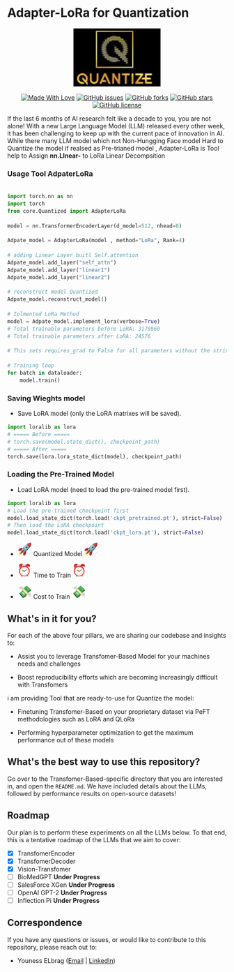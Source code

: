 # Adapter-LoRa for Quantization  

<div align="center">
  <img src="assets/LoRa.png" alt="Nano-AutoGrad Logo" width="200">

[![Made With Love](https://img.shields.io/badge/Made%20With-Love-orange.svg)](https://github.com/youness-elbrag/AdapterLoRa/)
[![GitHub issues](https://img.shields.io/github/issues/kyegomez/Med-Palm)](https://github.com/youness-elbrag/AdapterLoRa/issues) 
[![GitHub forks](https://img.shields.io/github/forks/kyegomez/Med-Palm)](https://github.com/youness-elbrag/AdapterLoRa/network) 
[![GitHub stars](https://img.shields.io/github/stars/kyegomez/Med-Palm)](https://github.com/youness-elbrag/AdapterLoRa/stargazers) [![GitHub license](https://img.shields.io/github/license/youness-elbrag/AdapterLoRa)](https://github.com/youness-elbrag/AdapterLoRa/blob/master/LICENSE)
</div>


If the last 6 months of AI research felt like a decade to you, you are not alone! With a new Large Language Model (LLM) released every other week, it has been challenging to keep up with the current pace of innovation in AI. While there many LLM model which not Non-Hungging Face model Hard to Quantize the model if realsed as Pre-trianed model , Adapter-LoRa is Tool help to Assign **nn.LInear-** to LoRa Linear Decompsition 


### Usage Tool AdpaterLoRa

```python

import torch.nn as nn
import torch
from core.Quantized import AdapterLoRa

model = nn.TransformerEncoderLayer(d_model=512, nhead=8)

Adpate_model = AdapterLoRa(model , method="LoRa", Rank=4)

# adding Linear Layer buitl Self.attention 
Adpate_model.add_layer("self_attn") 
Adpate_model.add_layer("linear1")
Adpate_model.add_layer("linear2")

# reconstruct model Quantized 
Adpate_model.reconstruct_model()

# Iplmented LoRa Method
model = Adpate_model.implement_lora(verbose=True)
# Total trainable parameters before LoRA: 3176960
# Total trainable parameters after LoRA: 24576

# This sets requires_grad to False for all parameters without the string "lora_" in their names

# Training loop
for batch in dataloader:
    model.train()
```
### Saving Wieghts model 

* Save LoRA model (only the LoRA matrixes will be saved).

```python
import loralib as lora 
# ===== Before =====
# torch.save(model.state_dict(), checkpoint_path)
# ===== After =====
torch.save(lora.lora_state_dict(model), checkpoint_path)
```

### Loading the Pre-Trained Model 

* Load LoRA model (need to load the pre-trained model first).

```python
import loralib as lora 
# Load the pre-trained checkpoint first
model.load_state_dict(torch.load('ckpt_pretrained.pt'), strict=False)
# Then load the LoRA checkpoint
model.load_state_dict(torch.load('ckpt_lora.pt'), strict=False)
```


- <img src="assets/rocket.gif" width="32" height="32"/> Quantized Model <img src="assets/rocket.gif" width="32" height="32"/>

- <img src="assets/time.gif" width="32" height="32"/> Time to Train <img src="assets/time.gif" width="32" height="32"/>

- <img src="assets/money.gif" width="32" height="32"/> Cost to Train <img src="assets/money.gif" width="32" height="32"/>


## What's in it for you?

For each of the above four pillars, we are sharing our codebase and insights to:
- Assist you to leverage Transfomer-Based Model for your machines needs and challenges

- Boost reproducibility efforts which are becoming increasingly difficult with Transfomers 

i am providing Tool that are ready-to-use for Quantize the model:

- Finetuning Transfomer-Based on your proprietary dataset via PeFT methodologies such as LoRA and QLoRa

- Performing hyperparameter optimization to get the maximum performance out of these models

## What's the best way to use this repository?

Go over to the Transfomer-Based-specific directory that you are interested in, and open the ```README.md```. We have included details about the LLMs, followed by performance results on open-source datasets!

## Roadmap

Our plan is to perform these experiments on all the LLMs below. To that end, this is a tentative roadmap of the LLMs that we aim to cover:

- [x] TransfomerEncoder
- [x] TransfomerDecoder
- [x] Vision-Transfomer
- [ ] BioMedGPT **Under Progress**
- [ ] SalesForce XGen **Under Progress**
- [ ] OpenAI GPT-2 **Under Progress**
- [ ] Inflection Pi **Under Progress**

## Correspondence

If you have any questions or issues, or would like to contribute to this repository, please reach out to:

- Youness ELbrag ([Email](younsselbrag@gmail.com) | [LinkedIn](https://www.linkedin.com/in/youness-el-brag-b13628203/))


